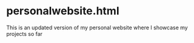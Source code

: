 # personalwebsite.html
This is an updated version of my personal website where I showcase my projects so far
